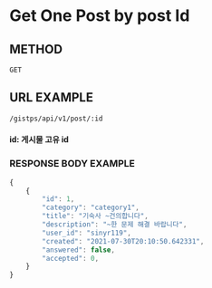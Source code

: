 # Get One Post by post Id



## METHOD

```text
GET
```

## URL EXAMPLE

```text
/gistps/api/v1/post/:id
```

#### id: 게시물 고유 id

### RESPONSE BODY EXAMPLE

```javascript
{
    {
        "id": 1,
        "category": "category1",
        "title": "기숙사 ~건의합니다",
        "description": "~한 문제 해결 바랍니다",
        "user_id": "sinyr119",
        "created": "2021-07-30T20:10:50.642331",
        "answered": false,
        "accepted": 0,
    }
}
```

